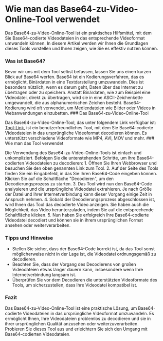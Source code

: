 Wie man das Base64-zu-Video-Online-Tool verwendet
=================================================

Das Base64-zu-Video-Online-Tool ist ein praktisches Hilfsmittel, mit dem Sie Base64-codierte Videodateien in das entsprechende Videoformat umwandeln können. In diesem Artikel werden wir Ihnen die Grundlagen dieses Tools vorstellen und Ihnen zeigen, wie Sie es effektiv nutzen können.

### Was ist Base64?

Bevor wir uns mit dem Tool selbst befassen, lassen Sie uns einen kurzen Blick auf Base64 werfen. Base64 ist ein Kodierungsverfahren, das es ermöglicht, Binärdaten in eine Textdarstellung umzuwandeln. Dies ist besonders nützlich, wenn es darum geht, Daten über das Internet zu übertragen oder zu speichern. Anstatt Binärdaten, wie zum Beispiel eine Videodatei, direkt zu übertragen, wird sie in eine ASCII-Zeichenkette umgewandelt, die aus alphanumerischen Zeichen besteht. Base64-Kodierung wird oft verwendet, um Mediendateien wie Bilder oder Videos in Webanwendungen einzubetten. ### Das Base64-zu-Video-Online-Tool

Das Base64-zu-Video-Online-Tool, das unter folgendem Link verfügbar ist: [Tool-Link](https://base64decodeonline.com/de/base64-decoders/base64-to-video), ist ein benutzerfreundliches Tool, mit dem Sie Base64-codierte Videodateien in das ursprüngliche Videoformat decodieren können. Es unterstützt verschiedene Videoformate wie MP4, AVI, MOV und mehr. ### Wie man das Tool verwendet

Die Verwendung des Base64-zu-Video-Online-Tools ist einfach und unkompliziert. Befolgen Sie die untenstehenden Schritte, um Ihre Base64-codierten Videodateien zu decodieren: 1. Öffnen Sie Ihren Webbrowser und besuchen Sie den oben genannten Link zum Tool.
2. Auf der Seite des Tools finden Sie ein Eingabefeld, in das Sie Ihren Base64-Code eingeben können. Klicken Sie auf die Schaltfläche "Decodieren", um den Decodierungsprozess zu starten.
3. Das Tool wird nun den Base64-Code analysieren und die ursprüngliche Videodatei extrahieren. Je nach Größe der Datei und Ihrer Internetverbindung kann dieser Vorgang einige Zeit in Anspruch nehmen.
4. Sobald der Decodierungsprozess abgeschlossen ist, wird Ihnen das Tool das decodierte Video anzeigen. Sie haben auch die Möglichkeit, das Video herunterzuladen, indem Sie auf die entsprechende Schaltfläche klicken.
5. Nun haben Sie erfolgreich Ihre Base64-codierte Videodatei decodiert und können sie in ihrem ursprünglichen Format ansehen oder weiterverarbeiten.

### Tipps und Hinweise

- Stellen Sie sicher, dass der Base64-Code korrekt ist, da das Tool sonst möglicherweise nicht in der Lage ist, die Videodatei ordnungsgemäß zu decodieren.
- Beachten Sie, dass der Vorgang des Decodierens von großen Videodateien etwas länger dauern kann, insbesondere wenn Ihre Internetverbindung langsam ist.
- Überprüfen Sie vor dem Decodieren die unterstützten Videoformate des Tools, um sicherzustellen, dass Ihre Videodatei kompatibel ist.

### Fazit

Das Base64-zu-Video-Online-Tool ist eine praktische Lösung, um Base64-codierte Videodateien in das ursprüngliche Videoformat umzuwandeln. Es ermöglicht Ihnen, Ihre Videodateien problemlos zu decodieren und sie in ihrer ursprünglichen Qualität anzusehen oder weiterzuverarbeiten. Probieren Sie dieses Tool aus und erleichtern Sie sich den Umgang mit Base64-codierten Videodateien. 